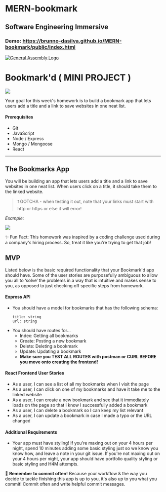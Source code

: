 # MERN-bookmark

## Software Engineering Immersive

### Demo: https://brunno-dasilva.github.io/MERN-bookmark/public/index.html

[![General Assembly Logo](https://camo.githubusercontent.com/1a91b05b8f4d44b5bbfb83abac2b0996d8e26c92/687474703a2f2f692e696d6775722e636f6d2f6b6538555354712e706e67)](https://generalassemb.ly)

# Bookmark'd ( MINI PROJECT )

![](<https://fthmb.tqn.com/N8UHZxApLqho5sUDbpSRyEy1tV8=/768x0/filters:no_upscale():max_bytes(150000):strip_icc()/Bookmarks-56d0cca45f9b5879cc7123a4.jpg>)

Your goal for this week's homework is to build a bookmark app that lets users add a title and a link to save websites in one neat list.

#### Prerequisites

- Git
- JavaScript
- Node / Express
- Mongo / Mongoose
- React

---

## The Bookmarks App

You will be building an app that lets users add a title and a link to save websites in one neat list. When users click on a title, it should take them to the linked website.

> :exclamation: GOTCHA - when testing it out, note that your links must start with http or https or else it will error!

_Example:_

![](https://i.imgur.com/yq9Ygeu.png)

✨ Fun Fact: This homework was inspired by a coding challenge used during a company's hiring process. So, treat it like you're trying to get that job!

## MVP

Listed below is the basic required functionality that your Bookmark'd app should have. Some of the user stories are purposefully ambiguous to allow you all to ‘solve’ the problems in a way that is intuitive and makes sense to you, as opposed to just checking off specific steps from homework.

#### Express API

- You should have a model for bookmarks that has the following schema:
  ```
  title: string
  url: string
  ```
- You should have routes for...
  - Index: Getting all bookmarks
  - Create: Posting a new bookmark
  - Delete: Deleting a bookmark
  - Update: Updating a bookmark
  - **Make sure you TEST ALL ROUTES with postman or CURL BEFORE you move onto creating the frontend!**

#### React Frontend User Stories

- As a user, I can see a list of all my bookmarks when I visit the page
- As a user, I can click on one of my bookmarks and have it take me to the linked website
- As a user, I can create a new bookmark and see that it immediately loads on the page so that I know I successfully added a bookmark
- As a user, I can delete a bookmark so I can keep my list relevant
- As a user, I can update a bookmark in case I made a typo or the URL changed

#### Additional Requirements

- Your app must have styling! If you're maxing out on your 4 hours per night, spend 10 minutes adding some basic styling just so we know you know how, and leave a note in your git issue. If you're not maxing out on your 4 hours per night, your app should have portfolio quality styling or basic styling and H4M attempts.

:red_circle: **Remember to commit often!**
Because your workflow & the way you decide to tackle finishing this app is up to you, it's also up to you what you commit! Commit often and write helpful commit messages.
